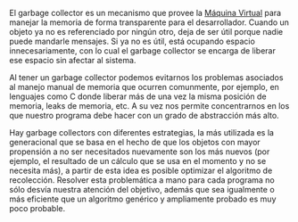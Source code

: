 El garbage collector es un mecanismo que provee la [Máquina Virtual](maquina-virtual.md) para manejar la memoria de forma transparente para el desarrollador. Cuando un objeto ya no es referenciado por ningún otro, deja de ser útil porque nadie puede mandarle mensajes. Si ya no es útil, está ocupando espacio innecesariamente, con lo cual el garbage collector se encarga de liberar ese espacio sin afectar al sistema.

Al tener un garbage collector podemos evitarnos los problemas asociados al manejo manual de memoria que ocurren comunmente, por ejemplo, en lenguajes como C donde liberar más de una vez la misma posición de memoria, leaks de memoria, etc. A su vez nos permite concentrarnos en los que nuestro programa debe hacer con un grado de abstracción más alto.

Hay garbage collectors con diferentes estrategias, la más utilizada es la generacional que se basa en el hecho de que los objetos con mayor propensión a no ser necesitados nuevamente son los más nuevos (por ejemplo, el resultado de un cálculo que se usa en el momento y no se necesita más), a partir de esta idea es posible optimizar el algoritmo de recolección. Resolver esta problemática a mano para cada programa no sólo desvía nuestra atención del objetivo, además que sea igualmente o más eficiente que un algoritmo genérico y ampliamente probado es muy poco probable.
